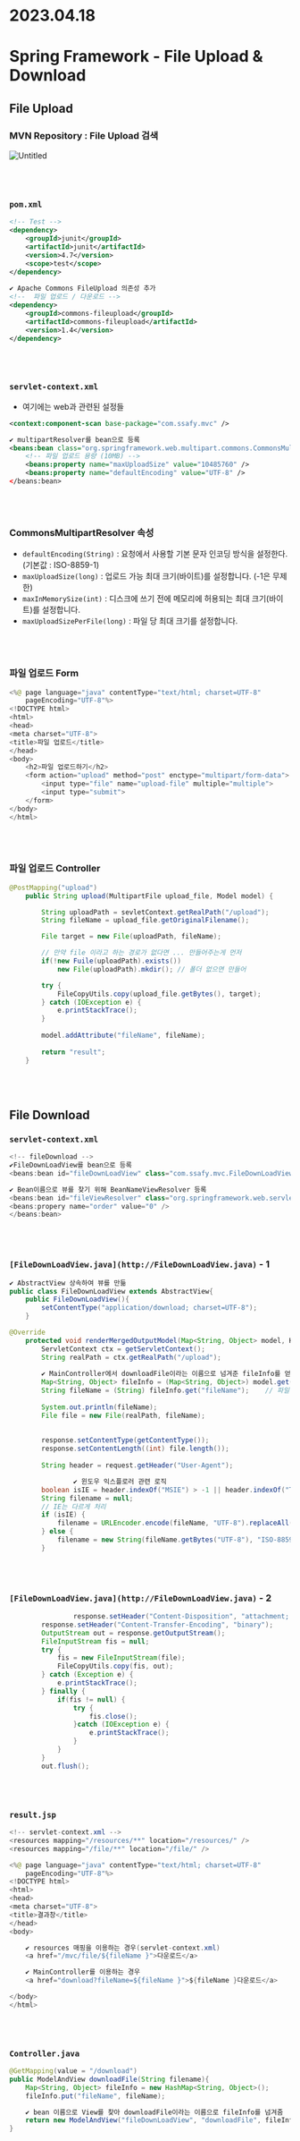 # 2023.04.18

# Spring Framework - File Upload & Download

## File Upload

### MVN Repository : File Upload 검색

![Untitled](2023%2004%2018%20ad978ca133d4477390197839a044ad73/Untitled.png)

<br>
<br>

### `pom.xml`

```xml
<!-- Test -->
<dependency>
	<groupId>junit</groupId>
	<artifactId>junit</artifactId>
	<version>4.7</version>
	<scope>test</scope>
</dependency>
		
✔️ Apache Commons FileUpload 의존성 추가
<!--  파일 업로드 / 다운로드 -->
<dependency>
	<groupId>commons-fileupload</groupId>
	<artifactId>commons-fileupload</artifactId>
	<version>1.4</version>
</dependency>
```

<br>
<br>

### `servlet-context.xml`

- 여기에는 web과 관련된 설정들

```xml
<context:component-scan base-package="com.ssafy.mvc" />

✔️ multipartResolver를 bean으로 등록
<beans:bean class="org.springframework.web.multipart.commons.CommonsMultipartResolver" id="multipartResolver"></beans:bean>
	<!-- 파일 업로드 용량 (10MB) -->
	<beans:property name="maxUploadSize" value="10485760" />
	<beans:property name="defaultEncoding" value="UTF-8" />
</beans:bean>
```

<br>
<br>

### CommonsMultipartResolver 속성

- `defaultEncoding(String)` : 요청에서 사용할 기본 문자 인코딩 방식을 설정한다. (기본값 : ISO-8859-1)
- `maxUploadSize(long)` : 업로드 가능 최대 크기(바이트)를 설정합니다. (-1은 무제한)
- `maxInMemorySize(int)` : 디스크에 쓰기 전에 메모리에 허용되는 최대 크기(바이트)를 설정합니다.
- `maxUploadSizePerFile(long)` : 파일 당 최대 크기를 설정합니다.

<br>

<br>

### 파일 업로드 Form

```java
<%@ page language="java" contentType="text/html; charset=UTF-8"
	pageEncoding="UTF-8"%>
<!DOCTYPE html>
<html>
<head>
<meta charset="UTF-8">
<title>파일 업로드</title>
</head>
<body>
	<h2>파일 업로드하기</h2>
	<form action="upload" method="post" enctype="multipart/form-data">
		<input type="file" name="upload-file" multiple="multiple">
		<input type="submit">
	</form>
</body>
</html>
```

<br>
<br>

### 파일 업로드 Controller

```java
@PostMapping("upload")
	public String upload(MultipartFile upload_file, Model model) {

		String uploadPath = sevletContext.getRealPath("/upload");
		String fileName = upload_file.getOriginalFilename();

		File target = new File(uploadPath, fileName);

		// 만약 file 이라고 하는 경로가 없다면 ... 만들어주는게 먼저
		if(!new Fuile(uploadPath).exists())
			new File(uploadPath).mkdir(); // 폴더 없으면 만들어

		try {
			FileCopyUtils.copy(upload_file.getBytes(), target);
		} catch (IOException e) {
			e.printStackTrace();
		}
		
		model.addAttribute("fileName", fileName);
		
		return "result";
	}
```

<br>
<br>

## File Download

### `servlet-context.xml`

```java
<!-- fileDownload -->
✔️FileDownLoadView를 bean으로 등록
<beans:bean id="fileDownLoadView" class="com.ssafy.mvc.FileDownLoadView" />

✔️ Bean이름으로 뷰를 찾기 위해 BeanNameViewResolver 등록
<beans:bean id="fileViewResolver" class="org.springframework.web.servlet.view.BeanNameViewResolver">
<beans:propery name="order" value="0" />
</beans:bean>
```

<br>

<br>

### `[FileDownLoadView.java](http://FileDownLoadView.java)` - 1

```java
✔️ AbstractView 상속하여 뷰를 만듦
public class FileDownLoadView extends AbstractView{
	public FileDownLoadView(){
		setContentType("application/download; charset=UTF-8");
	}

@Override
	protected void renderMergedOutputModel(Map<String, Object> model, HttpServletRequest request, HttpServletResponse response) throws Exception {
		ServletContext ctx = getServletContext();
		String realPath = ctx.getRealPath("/upload");
		
		✔️ MainController에서 downloadFile이라는 이름으로 넘겨준 fileInfo를 얻어옴
		Map<String, Object> fileInfo = (Map<String, Object>) model.get("downloadFile"); // 전송받은 모델(파일 정보)
        String fileName = (String) fileInfo.get("fileName");    // 파일 경로
        
        System.out.println(fileName);
        File file = new File(realPath, fileName);
		
        
        response.setContentType(getContentType());
        response.setContentLength((int) file.length());
        
        String header = request.getHeader("User-Agent");

				✔️ 윈도우 익스플로러 관련 로직
        boolean isIE = header.indexOf("MSIE") > -1 || header.indexOf("Trident") > -1;
        String filename = null;
        // IE는 다르게 처리
        if (isIE) {
        	filename = URLEncoder.encode(fileName, "UTF-8").replaceAll("\\+", "%20");
        } else {
            filename = new String(fileName.getBytes("UTF-8"), "ISO-8859-1");
        }
```

<br>
<br>

### `[FileDownLoadView.java](http://FileDownLoadView.java)` - 2

```java
				response.setHeader("Content-Disposition", "attachment; filename=\"" + filename + "\";");
        response.setHeader("Content-Transfer-Encoding", "binary");
        OutputStream out = response.getOutputStream();
        FileInputStream fis = null;
        try {
            fis = new FileInputStream(file);
            FileCopyUtils.copy(fis, out);
        } catch (Exception e) {
            e.printStackTrace();
        } finally {
            if(fis != null) {
                try { 
                    fis.close(); 
                }catch (IOException e) {
                    e.printStackTrace();
                }
            }
        }
        out.flush();
```

<br>
<br>

### `result.jsp`

```java
<!-- servlet-context.xml -->
<resources mapping="/resources/**" location="/resources/" />
<resources mapping="/file/**" location="/file/" />

<%@ page language="java" contentType="text/html; charset=UTF-8"
    pageEncoding="UTF-8"%>
<!DOCTYPE html>
<html>
<head>
<meta charset="UTF-8">
<title>결과창</title>
</head>
<body>

	✔️ resources 매핑을 이용하는 경우(servlet-context.xml)
	<a href="/mvc/file/${fileName }">다운로드</a>

	✔️ MainController를 이용하는 경우
	<a href="download?fileName=${fileName }">${fileName }다운로드</a>

</body>
</html>
```

<br>
<br>

### `Controller.java`

```java
@GetMapping(value = "/download")
public ModelAndView downloadFile(String filename){
	Map<String, Object> fileInfo = new HashMap<String, Object>();
	fileInfo.put("fileName", fileName);

	✔️ bean 이름으로 View를 찾아 downloadFile이라는 이름으로 fileInfo를 넘겨줌
	return new ModelAndView("fileDownLoadView", "downloadFile", fileInfo);
}
```